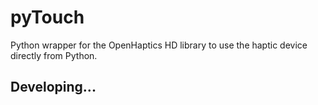 # pyTouch

Python wrapper for the OpenHaptics HD library to use the haptic device directly from Python. 

## Developing...
